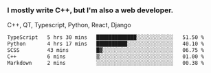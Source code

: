 <h3>I mostly write C++, but I'm also a web developer.</h3>
<p>C++, QT, Typescript, Python, React, Django</p>

<!--START_SECTION:waka-->

```txt
TypeScript   5 hrs 30 mins   █████████████░░░░░░░░░░░░   51.50 %
Python       4 hrs 17 mins   ██████████░░░░░░░░░░░░░░░   40.10 %
SCSS         43 mins         █▓░░░░░░░░░░░░░░░░░░░░░░░   06.75 %
C++          6 mins          ▒░░░░░░░░░░░░░░░░░░░░░░░░   01.00 %
Markdown     2 mins          ░░░░░░░░░░░░░░░░░░░░░░░░░   00.38 %
```

<!--END_SECTION:waka-->
